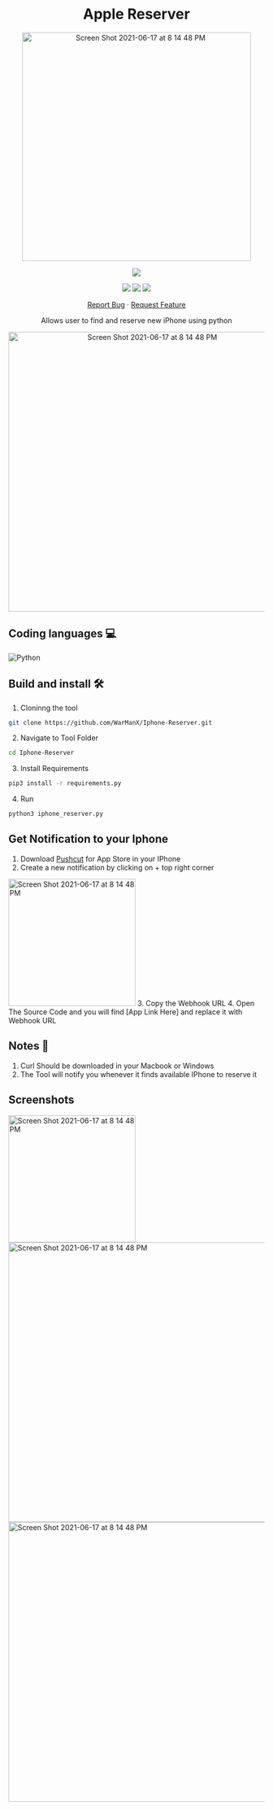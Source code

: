 <h1 align="center">
Apple Reserver
</h1>

<p align="center">
  <img width="450" high="650" alt="Screen Shot 2021-06-17 at 8 14 48 PM" src="https://user-images.githubusercontent.com/73632576/123007680-9dd88780-d3ca-11eb-8838-b776963a74f0.png">
</p>

<p align="center">
<img src='https://madewithlove.vercel.app/ae?heart=true&template=for-the-badge'/>
</p>

<p align="center">
  <img src='https://img.shields.io/github/license/WarManX/Iphone-Reserver'/>
   <img src="https://img.shields.io/github/stars/WarManX/Iphone-Reserver"/>
   <img src="https://img.shields.io/github/forks/WarManX/Iphone-Reserver"/>
</p>

<p align="center">
    <a href="https://github.com/WarManX/Iphone-Reserver/issues">Report Bug</a>
    ·
    <a href="https://github.com/WarManX/Iphone-Reserver/issues">Request Feature</a>
  </p>

<p align="center">
  Allows user to find and reserve new iPhone using python
</p>

<p align="center">
<img width="550" high="700" alt="Screen Shot 2021-06-17 at 8 14 48 PM" src="https://user-images.githubusercontent.com/73632576/192412019-119720c4-f734-41f4-9d46-60478cd19a09.png">
</p>


## Coding languages 💻

![Python](https://img.shields.io/badge/python-3670A0?style=for-the-badge&logo=python&logoColor=ffdd54)

## Build and install 🛠️

1. Cloninng the tool

```bash
git clone https://github.com/WarManX/Iphone-Reserver.git
```

2. Navigate to Tool Folder

```bash
cd Iphone-Reserver
```

3. Install Requirements

```bash
pip3 install -r requirements.py
```

4. Run

```bash
python3 iphone_reserver.py
```

## Get Notification to your Iphone 

1. Download <a href="https://apps.apple.com/ae/app/pushcut-shortcuts-automation/id1450936447">Pushcut</a> for App Store in your IPhone
2. Create a new notification by clicking on + top right corner
<img width="250" high="450" alt="Screen Shot 2021-06-17 at 8 14 48 PM" src="https://user-images.githubusercontent.com/73632576/190918887-8d97df38-e866-4608-add0-6207f6d21fe6.PNG">
3. Copy the Webhook URL
4. Open The Source Code and you will find [App Link Here] and replace it with Webhook URL

## Notes 📝 

1. Curl Should be downloaded in your Macbook or Windows
2. The Tool will notify you whenever it finds available IPhone to reserve it

## Screenshots

<img width="250" high="450" alt="Screen Shot 2021-06-17 at 8 14 48 PM" src="https://user-images.githubusercontent.com/73632576/192411551-63f01270-7725-4224-a402-ccc736c752c3.png">
<img width="550" high="700" alt="Screen Shot 2021-06-17 at 8 14 48 PM" src="https://user-images.githubusercontent.com/73632576/192412019-119720c4-f734-41f4-9d46-60478cd19a09.png">
<img width="550" high="700" alt="Screen Shot 2021-06-17 at 8 14 48 PM" src="https://user-images.githubusercontent.com/73632576/192412013-d5fabd34-a99a-4f65-a58d-dc2375ff50d5.png">

